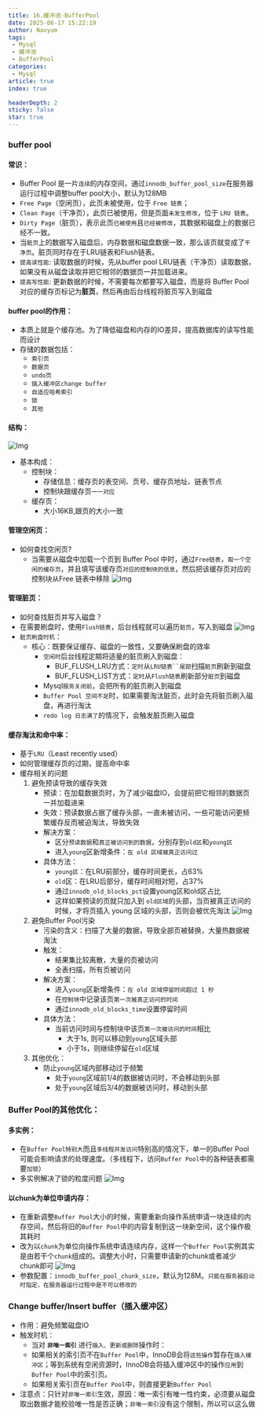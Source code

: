 ```yaml
---
title: 16.缓冲池-BufferPool
date: 2025-06-17 15:22:19
author: Navyum
tags: 
 - Mysql
 - 缓冲池
 - BufferPool
categories: 
 - Mysql
article: true
index: true

headerDepth: 2
sticky: false
star: true
---
```




### buffer pool
#### 常识：
* Buffer Pool 是一片`连续`的内存空间，通过`innodb_buffer_pool_size`在服务器运行过程中调整buffer pool大小，默认为128MB
* `Free Page`（空闲页），此页未被使用，位于 `Free 链表`；
* `Clean Page`（干净页），此页已被使用，但是页面`未发生修改`，位于 `LRU 链表`。
* `Dirty Page`（脏页），表示此页`已被使用`且`已经被修改`，其数据和磁盘上的数据已经不一致。
* 当`脏页`上的数据写入磁盘后，内存数据和磁盘数据一致，那么该页就变成了`干净页`。脏页同时存在于LRU链表和Flush链表。
* `提高读性能`: 读取数据的时候，先从buffer pool LRU链表（干净页）读取数据，如果没有从磁盘读取并把它相邻的数据页一并加载进来。
* `提高写性能`: 更新数据的时候，不需要每次都要写入磁盘，而是将 Buffer Pool 对应的缓存页标记为**脏页**，然后再由后台线程将脏页写入到磁盘

#### buffer pool的作用：
* 本质上就是个缓存池。为了降低磁盘和内存的IO差异，提高数据库的读写性能而设计
* 存储的数据包括：
    * `索引页`
    * `数据页`
    * `undo页`
    * `插入缓冲区change buffer`
    * `自适应哈希索引`
    * `锁`
    * `其他`

#### 结构：
![Img](https://raw.staticdn.net/Navyum/imgbed/pic/IMG/058365e2e09ca5c1ed90474ef1e3647c.png)
* 基本构成：
    * 控制块：
        * 存储信息：缓存页的表空间、页号、缓存页地址、链表节点
        * 控制块跟缓存页`一一对应`
    * 缓存页：
        * 大小16KB,跟页的大小一致

#### 管理空闲页：
* 如何查找空闲页?
    * 当需要从磁盘中加载一个页到 Buffer Pool 中时，通过`Free链表`，`取一个空闲的缓存页`，并且填写该缓存页`对应的控制块的信息`，然后把该缓存页对应的控制块从Free 链表中移除
![Img](https://raw.staticdn.net/Navyum/imgbed/pic/IMG/8ee379a0fadd87c2430b800416d4a074.png)


#### 管理脏页：
* 如何查找脏页并写入磁盘？
* 在需要刷盘时，使用`Flush链表`，后台线程就可以遍历`脏页`，写入到磁盘
![Img](https://raw.staticdn.net/Navyum/imgbed/pic/IMG/29f0c6de27a31c1717187cea069ebb5e.png)
* `脏页刷盘时机`：
    * 核心：既要保证缓存、磁盘的一致性，又要确保刷盘的效率
        * `空闲时`后台线程定期将适量的脏页刷入到磁盘：
            * BUF_FLUSH_LRU方式：`定时`从`LRU链表``尾部`扫描`脏页`刷新到磁盘
            * BUF_FLUSH_LIST方式：`定时`从`Flush链表`刷新部分`脏页`到磁盘
        * Mysql`服务关闭前`，会把所有的脏页刷入到磁盘
        * `Buffer Pool 空间不足`时，如果需要淘汰脏页，此时会先将脏页刷入磁盘，再进行淘汰
        * `redo log 日志满了`的情况下，会触发脏页刷入磁盘

#### 缓存淘汰和命中率：
- 基于`LRU`（Least recently used）
- 如何管理缓存页的过期，提高命中率
- 缓存相关的问题
    1. 避免预读导致的缓存失效
        - 预读：在加载数据页时，为了减少磁盘IO，会提前把它相邻的数据页一并加载进来
        - 失效：预读数据占据了缓存头部，一直未被访问，一些可能访问更频繁缓存反而被迫淘汰，导致失效
        - 解决方案： 
            - 区分`预读数据`和`真正被访问到的数据`，分别存到`old区`和`young区`
            - 进入`young`区新增条件：`在 old 区域被真正访问过`
        - 具体方法：
            - `young区`：在LRU前部分，缓存时间更长，占63%
            - `old`区：在LRU后部分，缓存时间相对短，占37%
            - 通过`innodb_old_blocks_pct`设置young区和old区占比
            - 这样如果预读的页就只加入到 `old区域`的头部，当页被真正访问的时候，才将页插入 young 区域的头部，否则会被优先淘汰
            ![Img](https://raw.staticdn.net/Navyum/imgbed/pic/IMG/66ffc5b4042bc71b3fdbe58e1149359d.png)
    2. 避免Buffer Pool污染
        - 污染的含义：扫描了大量的数据，导致全部页被替换，大量热数据被淘汰
        - 触发：
            - 结果集比较离散，大量的页被访问
            - 全表扫描，所有页被访问
        - 解决方案：
            - 进入`young`区新增条件：`在 old 区域停留时间超过 1 秒`
            - 在`控制块`中记录该页`第一次被真正访问的时间`
            - 通过`innodb_old_blocks_time`设置停留时间
        - 具体方法：
            - 当前访问时间与控制块中该页`第一次被访问的时间`相比
                - 大于1s, 则可以移动到`young`区域头部
                - 小于1s，则继续停留在`old`区域
    3. 其他优化：
        - 防止`young`区域内部移动过于频繁
            - 处于`young`区域前1/4的数据被访问时，不会移动到头部
            - 处于`young`区域后3/4的数据被访问时，移动到头部

### Buffer Pool的其他优化：
#### 多实例：
* 在`Buffer Pool特别大`而且`多线程并发访问`特别高的情况下，单一的Buffer Pool可能会影响请求的处理速度。（多线程下，访问`Buffer Pool`中的各种链表都需要`加锁`）
* 多实例解决了锁的粒度问题
![Img](https://raw.staticdn.net/Navyum/imgbed/pic/IMG/2b588bf4eb6713a507d8f0f8c936a467.png)

#### 以chunk为单位申请内存：
* 在重新调整`Buffer Pool`大小的时候，需要重新向操作系统申请一块连续的内存空间，然后将旧的`Buffer Pool`中的内容复制到这一块新空间，这个操作极其耗时
* 改为以`chunk`为单位向操作系统申请连续内存，这样一个`Buffer Pool`实例其实是由若干个`chunk`组成的。调整大小时，只需要申请新的chunk或者减少chunk即可
![Img](https://raw.staticdn.net/Navyum/imgbed/pic/IMG/e1f6a913309313f42824eac7f7504980.png)
* 参数配置：`innodb_buffer_pool_chunk_size`，默认为128M。`只能在服务器启动时指定，在服务器运行过程中是不可以修改的`

### Change buffer/Insert buffer（插入缓冲区）
* 作用：避免频繁磁盘IO
* 触发时机：
    * 当对 **`非唯一索引`** 进行`插入、更新或删除`操作时：
    * 如果相关的索引页不在`Buffer Pool`中，InnoDB会将`这些操作`暂存在`插入缓冲区`；等到系统有空闲资源时，InnoDB会将插入缓冲区中的操作`应用`到`Buffer Pool`中的索引页。
    * 如果相关索引页在`Buffer Pool`中，则直接更新`Buffer Pool`
* 注意点：只针对`非唯一索引`生效，原因：唯一索引有唯一性约束，必须要从磁盘取出数据才能校验唯一性是否正确；`非唯一索引`没有这个限制，所以可以这么做